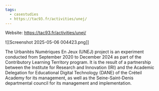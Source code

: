 ```yaml
---
tags:
  - casestudies
  - https://tac93.fr/activities/unej/
---
```


Website: https://tac93.fr/activities/unej/


![[Screenshot 2025-05-06 004423.png]]

The Urbanités Numériques En Jeux (UNEJ) project is an experiment conducted from September 2020 to December 2024 as part of the Contributory Learning Territory program. It is the result of a partnership between the Institute for Research and Innovation (IRI) and the Academic Delegation for Educational Digital Technology (DANE) of the Créteil Academy for its management, as well as the Seine-Saint-Denis departmental council for its management and implementation.

